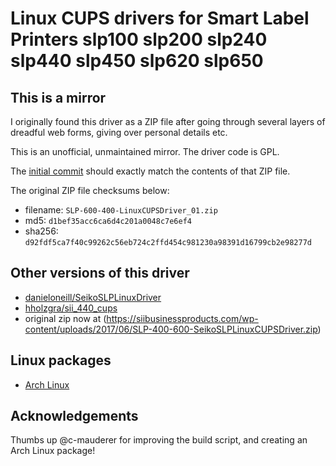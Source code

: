 # Linux CUPS drivers for Smart Label Printers slp100 slp200 slp240 slp440 slp450 slp620 slp650

## This is a mirror

I originally found this driver as a ZIP file after going through several layers of dreadful web forms,
giving over personal details etc.

This is an unofficial, unmaintained mirror. The driver code is GPL.

The [initial commit](https://github.com/paulfurley/smart-label-printer-slp-linux-driver/commit/3bfaa74b584414b57dc02cb3835a690f091dac30) should exactly match the contents of that ZIP file.

The original ZIP file checksums below:

- filename: `SLP-600-400-LinuxCUPSDriver_01.zip`
- md5: `d1bef35acc6ca6d4c201a0048c7e6ef4`
- sha256: `d92fdf5ca7f40c99262c56eb724c2ffd454c981230a98391d16799cb2e98277d`

## Other versions of this driver

- [danieloneill/SeikoSLPLinuxDriver](https://github.com/danieloneill/SeikoSLPLinuxDriver)
- [hholzgra/sii_440_cups](hholzgra/sii_440_cups)
- original zip now at (https://siibusinessproducts.com/wp-content/uploads/2017/06/SLP-400-600-SeikoSLPLinuxCUPSDriver.zip)

## Linux packages

- [Arch Linux](https://aur.archlinux.org/packages/sii-slp-cups-git/)

## Acknowledgements

Thumbs up @c-mauderer for improving the build script, and creating an Arch Linux package!
